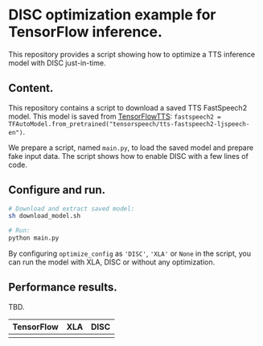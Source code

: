 # DISC optimization example for TensorFlow inference.

This repository provides a script showing how to optimize a TTS inference model
with DISC just-in-time.


## Content.

This repository contains a script to download a saved TTS FastSpeech2 model.
This model is saved from [TensorFlowTTS](https://github.com/TensorSpeech/TensorFlowTTS):
`fastspeech2 = TFAutoModel.from_pretrained("tensorspeech/tts-fastspeech2-ljspeech-en")`.

We prepare a script, named `main.py`, to load the saved model and prepare fake input data.
The script shows how to enable DISC with a few lines of code.


## Configure and run.

```bash
# Download and extract saved model:
sh download_model.sh

# Run:
python main.py
```

By configuring `optimize_config` as `'DISC'`, `'XLA'` or `None` in the script,
you can run the model with XLA, DISC or without any optimization.


## Performance results.

TBD.

| TensorFlow  |    XLA    |    DISC    |
|-------------|-----------|------------|
|             |           |            |

